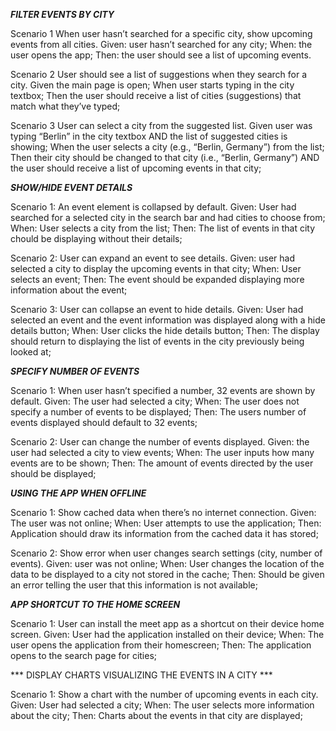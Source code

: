 ***FILTER EVENTS BY CITY***

Scenario 1 
When user hasn’t searched for a specific city, show upcoming events from all cities.
Given: user hasn’t searched for any city;
When: the user opens the app;
Then: the user should see a list of upcoming events.

Scenario 2
User should see a list of suggestions when they search for a city.
Given the main page is open;
When user starts typing in the city textbox;
Then the user should receive a list of cities (suggestions) that match what they’ve typed;

Scenario 3
User can select a city from the suggested list.
Given user was typing “Berlin” in the city textbox AND the list of suggested cities is showing;
When the user selects a city (e.g., “Berlin, Germany”) from the list;
Then their city should be changed to that city (i.e., “Berlin, Germany”) AND the user should receive a list of upcoming events in that city;

***SHOW/HIDE EVENT DETAILS***

Scenario 1: An event element is collapsed by default.
Given: User had searched for a selected city in the search bar and had cities to choose from;
When: User selects a city from the list;
Then: The list of events in that city chould be displaying without their details;

Scenario 2: User can expand an event to see details.
Given: user had selected a city to display the upcoming events in that city;
When: User selects an event;
Then: The event should be expanded displaying more information about the event;

Scenario 3: User can collapse an event to hide details.
Given: User had selected an event and the event information was displayed along with a hide details button;
When: User clicks the hide details button;
Then: The display should return to displaying the list of events in the city previously being looked at;

***SPECIFY NUMBER OF EVENTS***

Scenario 1: When user hasn’t specified a number, 32 events are shown by default.
Given: The user had selected a city;
When: The user does not specify a number of events to be displayed;
Then: The users number of events displayed should default to 32 events;

Scenario 2: User can change the number of events displayed.
Given: the user had selected a city to view events;
When: The user inputs how many events are to be shown;
Then: The amount of events directed by the user should be displayed;

***USING THE APP WHEN OFFLINE***

Scenario 1: Show cached data when there’s no internet connection.
Given: The user was not online;
When: User attempts to use the application;
Then: Application should draw its information from the cached data it has stored;

Scenario 2: Show error when user changes search settings (city, number of events).
Given: user was not online;
When: User changes the location of the data to be displayed to a city not stored in the cache;
Then: Should be given an error telling the user that this information is not available;

***APP SHORTCUT TO THE HOME SCREEN***

Scenario 1: User can install the meet app as a shortcut on their device home screen.
Given: User had the application installed on their device;
When: The user opens the application from their homescreen;
Then: The application opens to the search page for cities;

*** DISPLAY CHARTS VISUALIZING THE EVENTS IN A CITY ***

Scenario 1: Show a chart with the number of upcoming events in each city.
Given: User had selected a city;
When: The user selects more information about the city;
Then: Charts about the events in that city are displayed;


